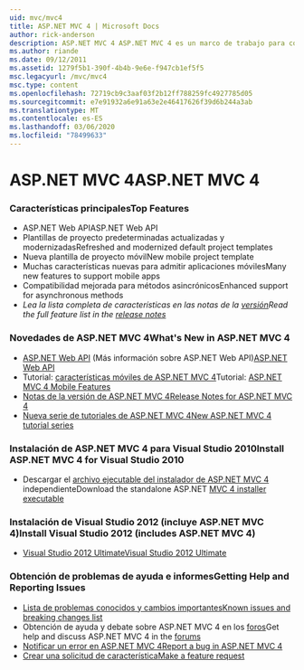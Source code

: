 ```yaml
---
uid: mvc/mvc4
title: ASP.NET MVC 4 | Microsoft Docs
author: rick-anderson
description: ASP.NET MVC 4 ASP.NET MVC 4 es un marco de trabajo para compilar aplicaciones web escalables basadas en estándares con patrones de diseño bien establecidos y la potencia de AS...
ms.author: riande
ms.date: 09/12/2011
ms.assetid: 1279f5b1-390f-4b4b-9e6e-f947cb1ef5f5
msc.legacyurl: /mvc/mvc4
msc.type: content
ms.openlocfilehash: 72719cb9c3aaf03f2b12ff788259fc4927785d05
ms.sourcegitcommit: e7e91932a6e91a63e2e46417626f39d6b244a3ab
ms.translationtype: MT
ms.contentlocale: es-ES
ms.lasthandoff: 03/06/2020
ms.locfileid: "78499633"
---
```

# <a name="aspnet-mvc-4"></a><span data-ttu-id="9393e-103">ASP.NET MVC 4</span><span class="sxs-lookup"><span data-stu-id="9393e-103">ASP.NET MVC 4</span></span>

### <a name="top-features"></a><span data-ttu-id="9393e-104">Características principales</span><span class="sxs-lookup"><span data-stu-id="9393e-104">Top Features</span></span>

- <span data-ttu-id="9393e-105">ASP.NET Web API</span><span class="sxs-lookup"><span data-stu-id="9393e-105">ASP.NET Web API</span></span>
- <span data-ttu-id="9393e-106">Plantillas de proyecto predeterminadas actualizadas y modernizadas</span><span class="sxs-lookup"><span data-stu-id="9393e-106">Refreshed and modernized default project templates</span></span>
- <span data-ttu-id="9393e-107">Nueva plantilla de proyecto móvil</span><span class="sxs-lookup"><span data-stu-id="9393e-107">New mobile project template</span></span>
- <span data-ttu-id="9393e-108">Muchas características nuevas para admitir aplicaciones móviles</span><span class="sxs-lookup"><span data-stu-id="9393e-108">Many new features to support mobile apps</span></span>
- <span data-ttu-id="9393e-109">Compatibilidad mejorada para métodos asincrónicos</span><span class="sxs-lookup"><span data-stu-id="9393e-109">Enhanced support for asynchronous methods</span></span>
- <span data-ttu-id="9393e-110">*Lea la lista completa de características en las notas de la [versión](../whitepapers/mvc4-release-notes.md)*</span><span class="sxs-lookup"><span data-stu-id="9393e-110">*Read the full feature list in the [release notes](../whitepapers/mvc4-release-notes.md)*</span></span>

### <a name="whats-new-in-aspnet-mvc-4"></a><span data-ttu-id="9393e-111">Novedades de ASP.NET MVC 4</span><span class="sxs-lookup"><span data-stu-id="9393e-111">What's New in ASP.NET MVC 4</span></span>

- <span data-ttu-id="9393e-112">[ASP.NET Web API](../web-api/index.md) (Más información sobre ASP.NET Web API)</span><span class="sxs-lookup"><span data-stu-id="9393e-112">[ASP.NET Web API](../web-api/index.md)</span></span>
- <span data-ttu-id="9393e-113">Tutorial: [características móviles de ASP.NET MVC 4](overview/older-versions/aspnet-mvc-4-mobile-features.md)</span><span class="sxs-lookup"><span data-stu-id="9393e-113">Tutorial: [ASP.NET MVC 4 Mobile Features](overview/older-versions/aspnet-mvc-4-mobile-features.md)</span></span>
- [<span data-ttu-id="9393e-114">Notas de la versión de ASP.NET MVC 4</span><span class="sxs-lookup"><span data-stu-id="9393e-114">Release Notes for ASP.NET MVC 4</span></span>](../whitepapers/mvc4-release-notes.md)
- [<span data-ttu-id="9393e-115">Nueva serie de tutoriales de ASP.NET MVC 4</span><span class="sxs-lookup"><span data-stu-id="9393e-115">New ASP.NET MVC 4 tutorial series</span></span>](overview/older-versions/getting-started-with-aspnet-mvc4/intro-to-aspnet-mvc-4.md)

### <a name="install-aspnet-mvc-4-for-visual-studio-2010"></a><span data-ttu-id="9393e-116">Instalación de ASP.NET MVC 4 para Visual Studio 2010</span><span class="sxs-lookup"><span data-stu-id="9393e-116">Install ASP.NET MVC 4 for Visual Studio 2010</span></span>

- <span data-ttu-id="9393e-117">Descargar el [archivo ejecutable del instalador de ASP.NET MVC 4](https://www.microsoft.com/download/details.aspx?id=30683) independiente</span><span class="sxs-lookup"><span data-stu-id="9393e-117">Download the standalone ASP.NET [MVC 4 installer executable](https://www.microsoft.com/download/details.aspx?id=30683)</span></span>

### <a name="install-visual-studio-2012-includes-aspnet-mvc-4"></a><span data-ttu-id="9393e-118">Instalación de Visual Studio 2012 (incluye ASP.NET MVC 4)</span><span class="sxs-lookup"><span data-stu-id="9393e-118">Install Visual Studio 2012 (includes ASP.NET MVC 4)</span></span>

- [<span data-ttu-id="9393e-119">Visual Studio 2012 Ultimate</span><span class="sxs-lookup"><span data-stu-id="9393e-119">Visual Studio 2012 Ultimate</span></span>](https://go.microsoft.com/fwlink/?linkid=247148)

### <a name="getting-help-and-reporting-issues"></a><span data-ttu-id="9393e-120">Obtención de problemas de ayuda e informes</span><span class="sxs-lookup"><span data-stu-id="9393e-120">Getting Help and Reporting Issues</span></span>

- [<span data-ttu-id="9393e-121">Lista de problemas conocidos y cambios importantes</span><span class="sxs-lookup"><span data-stu-id="9393e-121">Known issues and breaking changes list</span></span>](../whitepapers/mvc4-release-notes.md#_Toc303253815)
- <span data-ttu-id="9393e-122">Obtención de ayuda y debate sobre ASP.NET MVC 4 en los [foros](https://forums.asp.net/1146.aspx)</span><span class="sxs-lookup"><span data-stu-id="9393e-122">Get help and discuss ASP.NET MVC 4 in the [forums](https://forums.asp.net/1146.aspx)</span></span>
- [<span data-ttu-id="9393e-123">Notificar un error en ASP.NET MVC 4</span><span class="sxs-lookup"><span data-stu-id="9393e-123">Report a bug in ASP.NET MVC 4</span></span>](https://github.com/aspnet/AspNetWebStack/issues)
- [<span data-ttu-id="9393e-124">Crear una solicitud de característica</span><span class="sxs-lookup"><span data-stu-id="9393e-124">Make a feature request</span></span>](http://aspnet.uservoice.com/forums/41201-asp-net-mvc)
